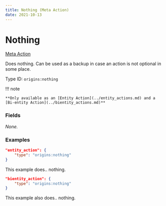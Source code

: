```yaml
---
title: Nothing (Meta Action)
date: 2021-10-13
---
```

# Nothing

[Meta Action](../meta_actions.md)

Does nothing. Can be used as a backup in case an action is not optional in some place.

Type ID: `origins:nothing`

!!! note

    **Only available as an [Entity Action](../entity_actions.md) and a [Bi-entity Action](../bientity_actions.md)**

### Fields

_None._

### Examples
```json
"entity_action": {
    "type": "origins:nothing"
}
```
This example does.. nothing.
<br>

```json
"bientity_action": {
    "type": "origins:nothing"
}
```
This example also does.. nothing.